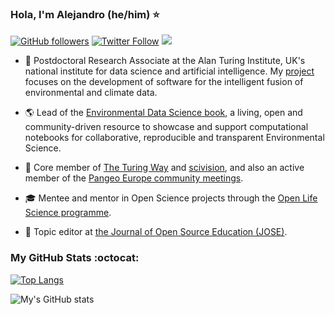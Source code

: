 ### Hola, I'm Alejandro (he/him) ⭐

[![GitHub followers](https://img.shields.io/github/followers/acocac?style=social)](https://github.com/acocac) [![Twitter Follow](https://img.shields.io/twitter/follow/alejo_coca?style=social)](https://twitter.com/alejo_coca) [![](https://img.shields.io/badge/visit-website-orange)](https://acocac.github.io/en/)

- :test_tube:	Postdoctoral Research Associate at the Alan Turing Institute, UK's national institute for data science and artificial intelligence. My [project](https://www.turing.ac.uk/research/research-projects/environmental-monitoring-blending-satellite-and-surface-data) focuses on the development of software for the intelligent fusion of environmental and climate data. 

- :earth_americas: Lead of the [Environmental Data Science book](https://github.com/alan-turing-institute/environmental-ds-book), a living, open and community-driven resource to showcase and support computational notebooks for collaborative, reproducible and transparent Environmental Science.

- :busts_in_silhouette: Core member of [The Turing Way](https://github.com/alan-turing-institute/the-turing-way) and [scivision](https://github.com/alan-turing-institute/scivision), and also an active member of the [Pangeo Europe community meetings](https://pangeo.io/meeting-notes.html).

- :mortar_board: Mentee and mentor in Open Science projects through the [Open Life Science programme](https://openlifesci.org).

- 👀 Topic editor at [the Journal of Open Source Education (JOSE)](https://jose.theoj.org/about).

### My GitHub Stats :octocat: 

[![Top Langs](https://github-readme-stats.vercel.app/api/top-langs/?username=acocac&layout=compact&hide=jupyter%20notebook,javascript,html,css,scss&theme=navyblue)](https://github.com/anuraghazra/github-readme-stats) 

![My's GitHub stats](https://github-readme-stats.vercel.app/api?username=acocac&show_icons=true)

